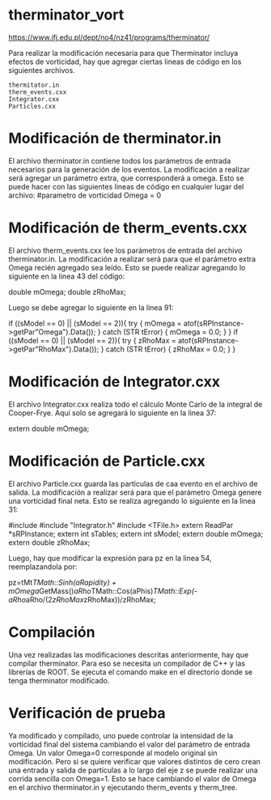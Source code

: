 # therminator_vort
https://www.ifj.edu.pl/dept/no4/nz41/programs/therminator/

Para realizar la modificación necesaria para que Therminator incluya efectos de vorticidad, hay que agregar ciertas lineas de código en los siguientes archivos.
   
    thermitator.in
    therm_events.cxx
    Integrator.cxx
    Particles.cxx


# Modificación de therminator.in
El archivo therminator.in contiene todos los parámetros de entrada necesarios para la generación de los eventos. La modificación a realizar será agregar un parámetro extra, que corresponderá a omega. Esto se puede hacer con las siguientes lineas de código en cualquier lugar del archivo:
#parametro de vorticidad
Omega = 0

# Modificación de therm_events.cxx
El archivo therm_events.cxx lee los parámetros de entrada del archivo therminator.in. La modificación a realizar será para que el parámetro extra Omega recién agregado sea leído. Esto se puede realizar agregando lo siguiente en la linea 43 del código:

double mOmega;
double zRhoMax;

Luego se debe agregar lo siguiente en la linea 91:

if ((sModel == 0) || (sModel == 2)){
try {
mOmega = atof(sRPInstance->getPar"Omega").Data());
}
catch (STR tError) {
mOmega = 0.0;
}
}
if ((sModel == 0) || (sModel == 2)){
try {
zRhoMax = atof(sRPInstance->getPar"RhoMax").Data());
}
catch (STR tError) {
zRhoMax = 0.0;
}
}

# Modificación de Integrator.cxx
El archivo Integrator.cxx realiza todo el cálculo Monte Carlo de la integral de Cooper-Frye. Aquí solo se agregará lo siguiente en la linea 37:

extern double mOmega;

# Modificación de Particle.cxx
El archivo Particle.cxx guarda las partículas de caa evento en el archivo de salida. La modificación a realizar será para que el parámetro Omega genere una vorticidad final neta. Esto se realiza agregando lo siguiente en la linea 31:

#include <fstream>
#include "Integrator.h"
#include <TFile.h>
extern ReadPar *sRPInstance;
extern int sTables;
extern int sModel;
extern double mOmega;
extern double zRhoMax;

Luego, hay que modificar la expresión para pz en la linea 54, reemplazandola por:

pz=tMt*TMath::Sinh(aRapidity) + mOmega*GetMass()*aRho*TMath::Cos(aPhis)*TMath::Exp(-aRho*aRho/(2*zRhoMax*zRhoMax))/zRhoMax;

# Compilación
Una vez realizadas las modificaciones descritas anteriormente, hay que compilar therminator. Para eso se necesita un compilador de C++ y las librerías de ROOT. Se ejecuta el comando make en el directorio donde se tenga therminator modificado.

# Verificación de prueba
Ya modificado y compilado, uno puede controlar la intensidad de la vorticidad final del sistema cambiando el valor del parámetro de entrada Omega. Un valor Omega=0 corresponde al modelo original sin modificación. Pero si se quiere verificar que valores distintos de cero crean una entrada y salida de partículas a lo largo del eje z se puede realizar una corrida sencilla con Omega=1. Esto se hace cambiando el valor de Omega en el archivo therminator.in y ejecutando therm\_events y therm\_tree.
